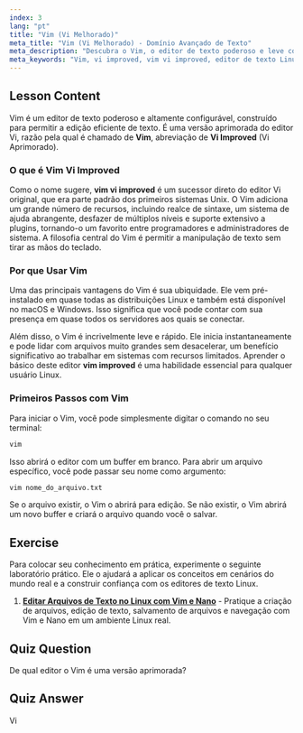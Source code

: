 ```yaml
---
index: 3
lang: "pt"
title: "Vim (Vi Melhorado)"
meta_title: "Vim (Vi Melhorado) - Domínio Avançado de Texto"
meta_description: "Descubra o Vim, o editor de texto poderoso e leve conhecido como vi improved. Esta lição apresenta os conceitos essenciais do vim vi improved, uma ferramenta pré-instalada na maioria dos sistemas Linux."
meta_keywords: "Vim, vi improved, vim vi improved, editor de texto Linux, tutorial Vim, editor Vi, vim melhorado, comandos Linux"
---
```


## Lesson Content

Vim é um editor de texto poderoso e altamente configurável, construído para permitir a edição eficiente de texto. É uma versão aprimorada do editor Vi, razão pela qual é chamado de **Vim**, abreviação de **Vi Improved** (Vi Aprimorado).

### O que é Vim Vi Improved

Como o nome sugere, **vim vi improved** é um sucessor direto do editor Vi original, que era parte padrão dos primeiros sistemas Unix. O Vim adiciona um grande número de recursos, incluindo realce de sintaxe, um sistema de ajuda abrangente, desfazer de múltiplos níveis e suporte extensivo a plugins, tornando-o um favorito entre programadores e administradores de sistema. A filosofia central do Vim é permitir a manipulação de texto sem tirar as mãos do teclado.

### Por que Usar Vim

Uma das principais vantagens do Vim é sua ubiquidade. Ele vem pré-instalado em quase todas as distribuições Linux e também está disponível no macOS e Windows. Isso significa que você pode contar com sua presença em quase todos os servidores aos quais se conectar.

Além disso, o Vim é incrivelmente leve e rápido. Ele inicia instantaneamente e pode lidar com arquivos muito grandes sem desacelerar, um benefício significativo ao trabalhar em sistemas com recursos limitados. Aprender o básico deste editor **vim improved** é uma habilidade essencial para qualquer usuário Linux.

### Primeiros Passos com Vim

Para iniciar o Vim, você pode simplesmente digitar o comando no seu terminal:

```bash
vim
```

Isso abrirá o editor com um buffer em branco. Para abrir um arquivo específico, você pode passar seu nome como argumento:

```bash
vim nome_do_arquivo.txt
```

Se o arquivo existir, o Vim o abrirá para edição. Se não existir, o Vim abrirá um novo buffer e criará o arquivo quando você o salvar.

## Exercise

Para colocar seu conhecimento em prática, experimente o seguinte laboratório prático. Ele o ajudará a aplicar os conceitos em cenários do mundo real e a construir confiança com os editores de texto Linux.

1. **[Editar Arquivos de Texto no Linux com Vim e Nano](https://labex.io/pt/labs/comptia-edit-text-files-in-linux-with-vim-and-nano-591076)** - Pratique a criação de arquivos, edição de texto, salvamento de arquivos e navegação com Vim e Nano em um ambiente Linux real.

## Quiz Question

De qual editor o Vim é uma versão aprimorada?

## Quiz Answer

Vi
